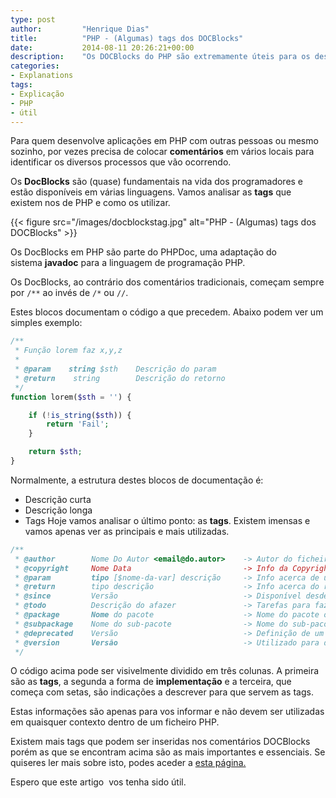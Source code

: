 ```yaml
---
type: post
author:         "Henrique Dias"
title:          "PHP - (Algumas) tags dos DOCBlocks"
date:           2014-08-11 20:26:21+00:00
description:    "Os DOCBlocks do PHP são extremamente úteis para os desenvolvedores que desejam partilhar o código. Venha conhecer as tags mais utilizadas."
categories:
- Explanations
tags:
- Explicação
- PHP
- útil
---
```


Para quem desenvolve aplicações em PHP com outras pessoas ou mesmo sozinho, por vezes precisa de colocar **comentários** em vários locais para identificar os diversos processos que vão ocorrendo.

Os **DocBlocks** são (quase) fundamentais na vida dos programadores e estão disponíveis em várias linguagens. Vamos analisar as **tags** que existem nos de PHP e como os utilizar.

{{< figure src="/images/docblockstag.jpg" alt="PHP - (Algumas) tags dos DOCBlocks" >}}

Os DocBlocks em PHP são parte do PHPDoc, uma adaptação do sistema **javadoc** para a linguagem de programação PHP.

Os DocBlocks, ao contrário dos comentários tradicionais, começam sempre por ```/**``` ao invés de ```/*``` ou ```//```.

Estes blocos documentam o código a que precedem. Abaixo podem ver um simples exemplo:

```php
/**
 * Função lorem faz x,y,z
 *
 * @param    string $sth    Descrição do param
 * @return    string        Descrição do retorno
 */
function lorem($sth = '') {

    if (!is_string($sth)) {
        return 'Fail';
    }

    return $sth;
}
```

Normalmente, a estrutura destes blocos de documentação é:

  * Descrição curta
  * Descrição longa
  * Tags
Hoje vamos analisar o último ponto: as **tags**. Existem imensas e vamos apenas ver as principais e mais utilizadas.

```php
/**
 * @author        Nome Do Autor <email@do.autor>    -> Autor do ficheiro
 * @copyright     Nome Data                         -> Info da Copyright
 * @param         tipo [$nome-da-var] descrição     -> Info acerca de um parâmetro
 * @return        tipo descrição                    -> Info acerca do retorno de uma função, p.e.
 * @since         Versão                            -> Disponível desde a versão xxxx
 * @todo          Descrição do afazer               -> Tarefas para fazer
 * @package       Nome do pacote                    -> Nome do pacote onde o ficheiro está inserido
 * @subpackage    Nome do sub-pacote                -> Nome do sub-pacote
 * @deprecated    Versão                            -> Definição de um método obsoleto a partir da versão xxxx
 * @version       Versão                            -> Utilizado para definir a versão de um ficheiro/método
 */
 ```

O código acima pode ser visivelmente dividido em três colunas. A primeira são as **tags**, a segunda a forma de **implementação** e a terceira, que começa com setas, são indicações a descrever para que servem as tags.

Estas informações são apenas para vos informar e não devem ser utilizadas em quaisquer contexto dentro de um ficheiro PHP.

Existem mais tags que podem ser inseridas nos comentários DOCBlocks porém as que se encontram acima são as mais importantes e essenciais. Se quiseres ler mais sobre isto, podes aceder a [esta página.](http://manual.phpdoc.org/HTMLSmartyConverter/PHP/phpDocumentor/tutorial_tags.pkg.html)

Espero que este artigo  vos tenha sido útil.
